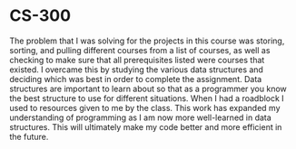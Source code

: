 # CS-300
The problem that I was solving for the projects in this course was storing, sorting, and pulling different courses from a list of courses, as well as checking to make sure that all prerequisites listed were courses that existed. I overcame this by studying the various data structures and deciding which was best in order to complete the assignment. Data structures are important to learn about so that as a programmer you know the best structure to use for different situations. When I had a roadblock I used to resources given to me by the class. This work has expanded my understanding of programming as I am now more well-learned in data structures. This will ultimately make my code better and more efficient in the future. 
